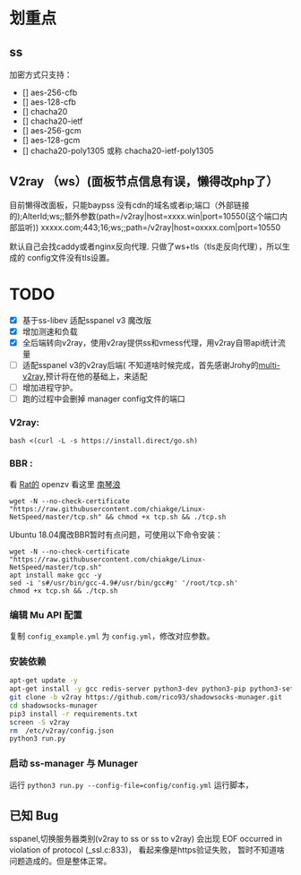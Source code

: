 # 划重点
## ss

加密方式只支持：

- [] aes-256-cfb
- [] aes-128-cfb
- [] chacha20
- [] chacha20-ietf
- [] aes-256-gcm
- [] aes-128-gcm
- [] chacha20-poly1305 或称 chacha20-ietf-poly1305

## V2ray （ws）(面板节点信息有误，懒得改php了）

目前懒得改面板，只能baypss
没有cdn的域名或者ip;端口（外部链接的);AlterId;ws;;额外参数(path=/v2ray|host=xxxx.win|port=10550(这个端口内部监听))
xxxxx.com;443;16;ws;;path=/v2ray|host=oxxxx.com|port=10550

默认自己会找caddy或者nginx反向代理. 只做了ws+tls（tls走反向代理），所以生成的
config文件没有tls设置。

# TODO
- [x] 基于ss-libev 适配sspanel v3 魔改版
- [x] 增加测速和负载
- [x] 全后端转向v2ray，使用v2ray提供ss和vmess代理，用v2ray自带api统计流量
- [ ] 适配sspanel v3的v2ray后端( 不知道啥时候完成，首先感谢Jrohy的[multi-v2ray](https://github.com/Jrohy/multi-v2ray),预计将在他的基础上，来适配
- [ ] 增加进程守护。
- [ ] 跑的过程中会删掉 manager config文件的端口
### V2ray:

~~~
bash <(curl -L -s https://install.direct/go.sh)
~~~
### BBR :

看 [Rat的](https://www.moerats.com/archives/387/)
openzv 看这里 [南琴浪](https://github.com/tcp-nanqinlang/wiki/wiki/lkl-haproxy)


~~~
wget -N --no-check-certificate "https://raw.githubusercontent.com/chiakge/Linux-NetSpeed/master/tcp.sh" && chmod +x tcp.sh && ./tcp.sh
~~~

Ubuntu 18.04魔改BBR暂时有点问题，可使用以下命令安装：
~~~
wget -N --no-check-certificate "https://raw.githubusercontent.com/chiakge/Linux-NetSpeed/master/tcp.sh"
apt install make gcc -y
sed -i 's#/usr/bin/gcc-4.9#/usr/bin/gcc#g' '/root/tcp.sh'
chmod +x tcp.sh && ./tcp.sh
~~~


### 编辑 Mu API 配置

复制 `config_example.yml` 为 `config.yml`，修改对应参数。


### 安装依赖

```bash
apt-get update -y
apt-get install -y gcc redis-server python3-dev python3-pip python3-setuptools
git clone -b v2ray https://github.com/rico93/shadowsocks-munager.git
cd shadowsocks-munager
pip3 install -r requirements.txt
screen -S v2ray
rm  /etc/v2ray/config.json
python3 run.py
```

### 启动 ss-manager 与 Munager

运行 `python3 run.py --config-file=config/config.yml` 运行脚本，


## 已知 Bug

sspanel,切换服务器类别(v2ray to ss or ss to v2ray) 会出现
EOF occurred in violation of protocol (_ssl.c:833)， 看起来像是https验证失败，
暂时不知道啥问题造成的。但是整体正常。

